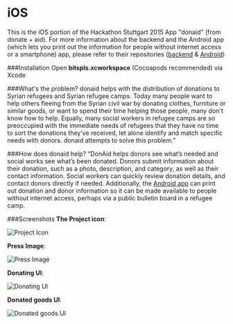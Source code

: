 # iOS
This is the iOS portion of the Hackathon Stuttgart 2015 App "donaid" (from donate + aid). For more information about the backend and the Android app (which lets you print out the information for people without internet access or a smartphone) app, please refer to their repositories ([backend](https://github.com/HStg2015/backend) & [Android](https://github.com/HStg2015/Android))

###Installation
Open **bitspls.xcworkspace** (Cocoapods recommended) via Xcode

###What's the problem?
donaid helps with the distribution of donations to Syrian refugees and Syrian refugee camps. Today many people want to help others fleeing from the Syrian civil war by donating clothes, furniture or similar goods, or want to spend their time helping those people, many don't know how to help. Equally, many social workers in refugee camps are so preoccupied with the immediate needs of refugees that they have no time to sort the donations they’ve received, let alone identify and match specific needs with donors. donaid attempts to solve this problem.”

###How does donaid help?
“DonAid helps donors see what’s needed and social works see what’s been donated. Donors submit information about their donation, such as a photo, description, and category, as well as their contact information. Social workers can quickly review donation details, and contact donors directly if needed. Additionally, the [Android app](https://github.com/HStg2015/Android) can print out donation and donor information so it can be made available to people without internet access, perhaps via a public bulletin board in a refugee camp.

###Screenshots
**The Project icon**:

![Project Icon](https://raw.github.com/HStg2015/iOS/master/ProjectIcon.png "Project Icon")

**Press Image**:

![Press Image](https://raw.github.com/HStg2015/iOS/master/Image1.png "Press Image")

**Donating UI**:

![Donating UI](https://raw.github.com/HStg2015/iOS/master/Image3.png "Donating UI")

**Donated goods UI**:

![Donated goods UI](https://raw.github.com/HStg2015/iOS/master/Image2.png "Donated goods UI")
